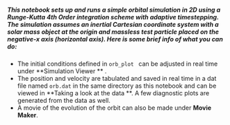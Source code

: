 ##### This notebook sets up and runs a simple orbital simulation in 2D using a Runge-Kutta 4th Order integration scheme with adaptive timestepping. The simulation assumes an inertial Cartesian coordinate system with a solar mass object at the origin and massless test particle placed on the negative-x axis (horizontal axis). Here is some brief info of what you can do:

* The initial conditions defined in ```orb_plot ``` can be adjusted in real time under  **Simulation Viewer ** . 
* The position and velocity are tabulated and saved in real time in a dat file named ```orb.dat``` in the same directory as this notebook and can be viewed in **Taking a look at the data **. A few diagnostic plots are generated from the data as well.
* A movie of the evolution of the orbit can also be made under **Movie Maker**.
